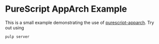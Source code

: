 # PureScript AppArch Example

This is a small example demonstrating the use of [purescript-apparch][apparch]. Try out using

```bash
pulp server
```

[apparch]: https://github.com/agrafix/purescript-apparch
